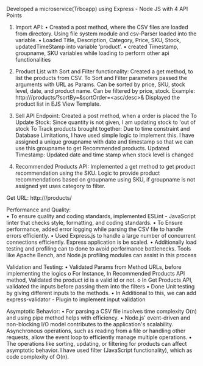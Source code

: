 Developed a microservice(Trboapp) using Express - Node JS with 4 API Points
1.	Import API:
•	Created a post method, where the CSV files are loaded from directory. Using file system module and csv-Parser loaded into the variable.
•	Loaded Title, Description, Category, Price, SKU, Stock, updatedTimeStamp into variable ‘product’.
•	created Timestamp, groupname, SKU variables while loading to perform other api functionalities  

2.	Product List with Sort and Filter functionality:
Created a get method, to list the products from CSV. To Sort and Filter parameters passed the arguments with URL as Params.
Can be sorted by price, SKU, stock level, date, and product name. 
Can be filtered by price, stock.
Example: http://<Servername>/products/?sortBy=<ColumnName>&sortOrder=<asc/desc>&<filterName>
Displayed the product list in EJS View Template. 

3.	 Sell API Endpoint:
Created a post method, when a order is placed the 
To Update Stock: Since quantity is not given, I am updating stock to 'out of stock
To Track products brought together: 
Due to time constraint and Database Limitations, I have used simple logic to implement this.
I have assigned a unique groupname with date and timestamp so that we can use this groupname to get Recommended products.
Updated Timestamp: Updated date and time stamp when stock level is changed 

4.	 Recommended Products API:
Implemented a get method to get product recommendation using the SKU. Logic to provide product recommendations based on groupname using SKU, if groupname is not assigned yet uses category to filter.
 
Get URL: http://<Servername>/products/<id>

Performance and Quality:  
•	To ensure quality and coding standards, implemented ESLint - JavaScript linter that checks style, formatting, and coding standards.
•	To Ensure performance, added error logging while parsing the CSV file to handle errors efficiently.
•	Used Express.js to handle a large number of concurrent connections efficiently. Express application is be scaled.
•	Additionally load testing and profiling can to done to avoid performance bottlenecks. Tools like Apache Bench, and Node.js profiling modules can assist in this process

Validation and Testing:
•	Validated Params from Method URLs, before implementing the logics
o	For Instance, In Recommended Products API method, Validated the product id is a valid id or not.
o	In Get Products API, validated the inputs before passing them into the filters
•	Done Unit testing by giving different inputs to the methods. 
•	In Additional to this, we can add express-validator - Plugin to implement input validation


Asymptotic Behavior:
•	For parsing a CSV file involves time complexity O(n) and using pipe method helps with efficiency.
•	Node.js' event-driven and non-blocking I/O model contributes to the application's scalability. Asynchronous operations, such as reading from a file or handling other requests, allow the event loop to efficiently manage multiple operations.
•	The operations like sorting, updating, or filtering for products can affect asymptotic behavior. I have used filter (JavaScript functionality), which as code complexity of O(n). 
